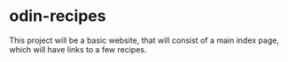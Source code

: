 # odin-recipes

This project will be a basic website, that will consist of a main index page, which will have links to a few recipes.